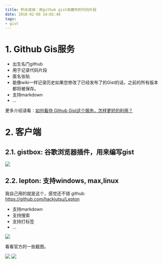 ```yaml
---
title: 积水成渊：用github gist收藏你的代码片段
date: 2018-02-08 14:02:40
tags:
- gist
---
```


# 1. Github Gis服务

- 出生名门github
- 用于记录代码片段
- 匿名张贴
- 能像wiki一样记录历史如果您修改了已经发布了的Gist的话，之前的所有版本都将被保存。
- 支持markdown
- ...

更多介绍请看：[如何看待 Github Gist这个服务，怎样更好的利用？](https://www.zhihu.com/question/21343711)


# 2. 客户端
## 2.1. gistbox: 谷歌浏览器插件，用来编写gist
![](http://p3alsaatj.bkt.clouddn.com/20180208140404_EDRTAX_Screenshot.jpeg)


## 2.2. lepton: 支持windows, max,linux
我自己用的就是这个，感觉还不错
github: https://github.com/hackjutsu/Lepton

- 支持markdown
- 支持搜索
- 支持打标签
- ...

![](http://p3alsaatj.bkt.clouddn.com/20180208140426_ZPBCpF_Screenshot.jpeg)

看看官方的一些截图。

![](http://p3alsaatj.bkt.clouddn.com/20180208140435_fH3oRd_Screenshot.jpeg)
![](http://p3alsaatj.bkt.clouddn.com/20180208140446_IQ7NtM_Screenshot.jpeg)


  [1]: /img/bVMRP2
  [2]: /img/bVMRQq
  [3]: /img/bVMRQI
  [4]: /img/bVMRQK